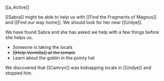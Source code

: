 [[a_Active]]

[[Sabra]] might be able to help us with [[Find the Fragments of Magnus]] and [[Find our way home]]. We should look for her near [[Urdye]].

We have found Sabra and she has asked we help with a few things before she helps us.

- Someone is taking the locals
- ~~[[Help Vermilla]] at the temple~~
- Learn about the goblin in the pointy hat

We discovered that [[Camryn]] was kidnapping locals in [[Urdye]] and stopped him.
